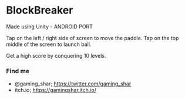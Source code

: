 # BlockBreaker
Made using Unity - ANDROID PORT


Tap on the left / right side of screen to move the paddle. 
Tap on the top middle of the screen to launch ball. 

Get a high score by conquering 10 levels.

### Find me
* @gaming_shar; https://twitter.com/gaming_shar
* itch.io; https://gamingshar.itch.io/

